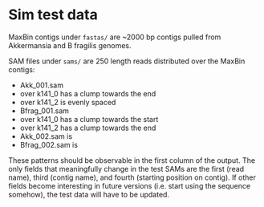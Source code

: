 # Sim test data

MaxBin contigs under `fastas/` are ~2000 bp contigs pulled from Akkermansia and B fragilis genomes.

SAM files under `sams/` are 250 length reads distributed over the MaxBin contigs:

-   Akk_001.sam
  -   over k141_0 has a clump towards the end
  -   over k141_2 is evenly spaced
-   Bfrag_001.sam
  -   over k141_0 has a clump towards the start
  -   over k141_2 has a clump towards the end
-   Akk_002.sam is 
-   Bfrag_002.sam is 

These patterns should be observable in the first column of the output. The only fields that meaningfully change in the test SAMs are the first (read name), third (contig name), and fourth (starting position on contig). If other fields become interesting in future versions (i.e. start using the sequence somehow), the test data will have to be updated.
